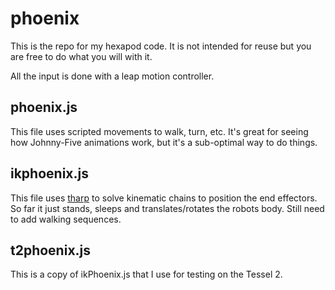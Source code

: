 # phoenix

This is the repo for my hexapod code. It is not intended for reuse but you are free to do what you will with it.

All the input is done with a leap motion controller.

## phoenix.js
This file uses scripted movements to walk, turn, etc. It's great for seeing how Johnny-Five animations work, but it's a sub-optimal way to do things.

## ikphoenix.js
This file uses [tharp](https://github.com/dtex/tharp) to solve kinematic chains to position the end effectors. So far it just stands, sleeps and translates/rotates the robots body. Still need to add walking sequences.

## t2phoenix.js
This is a copy of ikPhoenix.js that I use for testing on the Tessel 2.
